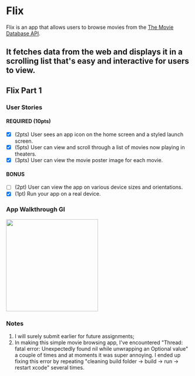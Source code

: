 # Flix

Flix is an app that allows users to browse movies from the [The Movie Database API](http://docs.themoviedb.apiary.io/#).

It fetches data from the web and displays it in a scrolling list that's easy and interactive for users to view.
---

## Flix Part 1

### User Stories

#### REQUIRED (10pts)
- [x] (2pts) User sees an app icon on the home screen and a styled launch screen.
- [x] (5pts) User can view and scroll through a list of movies now playing in theaters.
- [x] (3pts) User can view the movie poster image for each movie.

#### BONUS
- [ ] (2pt) User can view the app on various device sizes and orientations.
- [x] (1pt) Run your app on a real device.

### App Walkthrough GI
<img src="http://g.recordit.co/kqGzPYytAu.gif" width=250><br>

### Notes
1. I will surely submit earlier for future assignments;
2. In making this simple movie browsing app, I've encountered "Thread: fatal
error: Unexpectedly found nil while unwrapping an Optional value" a couple of
times and at moments it was super annoying. I ended up fixing this error by
repeating "cleaning build folder -> build -> run -> restart xcode" several
times.
